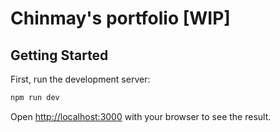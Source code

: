 # Chinmay's portfolio [WIP]

## Getting Started

First, run the development server:

```bash
npm run dev
```

Open [http://localhost:3000](http://localhost:3000) with your browser to see the result.
